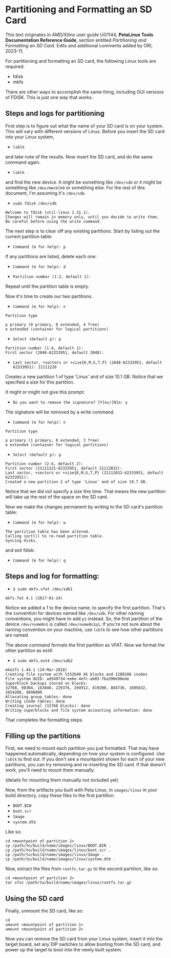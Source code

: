 # Partitioning and Formatting an SD Card

This text originates in AMD/Xilinx user guide UG1144, __PetaLinux Tools Documentation Reference Guide__, section entitled *Partitioning and Formatting an SD Card*. Edits and additional comments added by ORI, 2023-11.

For partitioning and formatting an SD card, the following Linux tools are required:

* fdisk
* mkfs

There are other ways to accomplish the same thing, including GUI versions of FDISK. This is just one way that works.

## Steps and logs for partitioning

First step is to figure out what the name of your SD card is on your system. This will vary with different versions of Linux. Before you insert the SD card into your Linux system,

* `lsblk`

and take note of the results. Now insert the SD card, and do the same command again.

* `lsblk`

and find the new device. It might be something like `/dev/sdb` or it might be something like `/dev/mmcblk0` or something else. For the rest of this document, I'm assuming it's `/dev/sdb`.

* `sudo fdisk /dev/sdb`

```
Welcome to fdisk (util-linux 2.31.1).
Changes will remain in memory only, until you decide to write them.
Be careful before using the write command.
```

The next step is to clear off any existing partitions. Start by listing out the current partition table:

* `Command (m for help): p`

If any partitions are listed, delete each one:

* `Command (m for help): d`

* `Partition number (1-2, default 1):`

Repeat until the partition table is empty.

Now it's time to create our two partitions.

* `Command (m for help): n`

```
Partition type

p primary (0 primary, 0 extended, 4 free)
e extended (container for logical partitions)
```

* `Select (default p): p`

```
Partition number (1-4, default 1):
First sector (2048-62333951, default 2048):
```

* `Last sector, +sectors or +size{K,M,G,T,P} (2048-62333951, default 62333951): 21111220`

Creates a new partition 1 of type 'Linux' and of size 10.1 GB. Notice that we specified a size for this partition.

It might or might not give this prompt:

* `Do you want to remove the signature? [Y]es/[N]o: y`

The signature will be removed by a write command.

* `Command (m for help): n`

```
Partition type

p primary (1 primary, 0 extended, 3 free)
e extended (container for logical partitions)
```

* `Select (default p): p`

```
Partition number (2-4, default 2):
First sector (21111221-62333951, default 21112832):
Last sector, +sectors or +size{K,M,G,T,P} (21112832-62333951, default 62333951):
Created a new partition 2 of type 'Linux' and of size 19.7 GB.
```

Notice that we did not specify a size this time. That means the new partition will take up the rest of the space on the SD card.

Now we make the changes permanent by writing to the SD card's partition table:

* `Command (m for help): w`

```
The partition table has been altered.
Calling ioctl() to re-read partition table.
Syncing disks.
```

and exit fdisk:

* `Command (m for help): q`

## Steps and log for formatting:

* `$ sudo mkfs.vfat /dev/sdb1`

```
mkfs.fat 4.1 (2017-01-24)
```

Notice we added a 1 to the device name, to specify the first partition. That's the convention for devices named like `/dev/sdb`.  For other naming conventions, you might have to add `p1` instead. So, the first partition of the device `/dev/nvme0n1` is called `/dev/nvme0n1p1`. If you're not sure about the naming convention on your machine, use `lsblk` to see how other partitions are named.

The above command formats the first partition as VFAT. Now we format the other partition as ext4:

* `$ sudo mkfs.ext4 /dev/sdb2`

```
mke2fs 1.44.1 (24-Mar-2018)
Creating file system with 5152640 4k blocks and 1289280 inodes
File system UUID: ad549f34-ee6e-4efc-ab03-fba390e98ede
Superblock backups stored on blocks:
32768, 98304, 163840, 229376, 294912, 819200, 884736, 1605632, 2654208, 4096000
Allocating group tables: done
Writing inode tables: done
Creating journal (32768 blocks): done
Writing superblocks and file system accounting information: done
```

That completes the formatting steps.

## Filling up the partitions

First, we need to mount each partition you just formatted. That may have happened automatically, depending on how your system is configured. Use `lsblk` to find out. If you don't see a mountpoint shown for each of your new partitions, you can try removing and re-inserting the SD card. If that doesn't work, you'll need to mount them manually.

(details for mounting them manually not included yet)

Now, from the artifacts you built with Peta Linux, in `images/linux` in your build directory, copy these files to the first partition:
* `BOOT.BIN`
* `boot.scr`
* `Image`
* `system.dtb`

Like so:
```
cd <mountpoint of partition 1>
cp /path/to/build/name/images/linux/BOOT.BIN .
cp /path/to/build/name/images/linux/boot.scr .
cp /path/to/build/name/images/linux/Image .
cp /path/to/build/name/images/linux/system.dtb .
```

Now, extract the files from `rootfs.tar.gz` to the second partition, like so:

```
cd <mountpoint of partition 2>
tar xfvz /path/to/build/name/images/linux/rootfs.tar.gz
```

## Using the SD card

Finally, unmount the SD card, like so:

```
cd
umount <mountpoint of partition 1>
umount <mountpoint of partition 2>
```

Now you can remove the SD card from your Linux system, insert it into the target board, set any DIP switches to allow booting from the SD card, and power up the target to boot into the newly built system.

